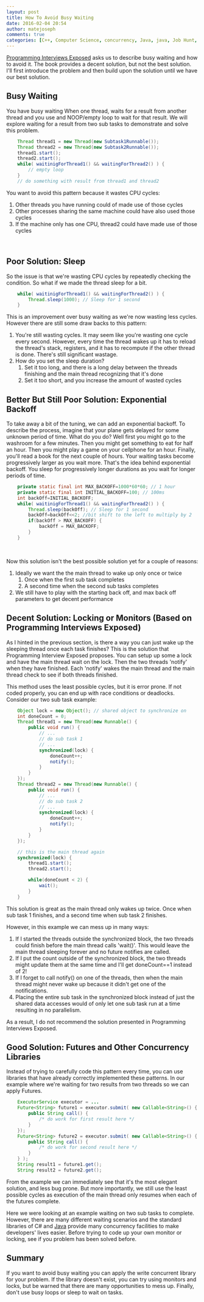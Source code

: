 ```yaml
---
layout: post
title: How To Avoid Busy Waiting
date: 2016-02-04 20:54
author: matejoseph
comments: true
categories: [C++, Computer Science, concurrency, Java, java, Job Hunt, Programming]
---
```

<a href="http://www.amazon.com/Programming-Interviews-Exposed-Secrets-Landing/dp/1118261364/ref=sr_1_1?ie=UTF8&qid=1454104897&sr=8-1&keywords=programming+interviews+exposed">Programming Interviews Exposed</a> asks us to describe busy waiting and how to avoid it. The book provides a decent solution, but not the best solution. I'll first introduce the problem and then build upon the solution until we have our best solution.
<h2>Busy Waiting</h2>
You have busy waiting When one thread, waits for a result from another thread and you use and NOOP/empty loop to wait for that result. We will explore waiting for a result from two sub tasks to demonstrate and solve this problem.

```java
    Thread thread1 = new Thread(new Subtask1Runnable());
    Thread thread2 = new Thread(new Subtask2Runnable());
    thread1.start();
    thread2.start();
    while( waitinigForThread1() && waitingForThread2() ) {
        // empty loop
    }
    // do something with result from thread1 and thread2
```

You want to avoid this pattern because it wastes CPU cycles:
<ol>
	<li>Other threads you have running could of made use of those cycles</li>
	<li>Other processes sharing the same machine could have also used those cycles</li>
	<li>If the machine only has one CPU, thread2 could have made use of those cycles</li>
</ol>
&nbsp;
<h2>Poor Solution: Sleep</h2>
So the issue is that we're wasting CPU cycles by repeatedly checking the condition. So what if we made the thread sleep for a bit.

```java
    while( waitinigForThread1() && waitingForThread2() ) {
        Thread.sleep(1000); // Sleep for 1 second
    }
```

This is an improvement over busy waiting as we're now wasting less cycles. However
there are still some draw backs to this pattern:
<ol>
	<li>You're still wasting cycles. It may seem like you're wasting one cycle every
second. However, every time the thread wakes up it has to reload the thread's stack, registers, and it has to recompute if the other thread is done. There's still significant wastage.</li>
	<li>How do you set the sleep duration?
<ol>
	<li>Set it too long, and there is a long delay between the threads finishing and
the main thread recognizing that it's done</li>
	<li>Set it too short, and you increase the amount of wasted cycles</li>
</ol>
</li>
</ol>
<h2>Better But Still Poor Solution: Exponential Backoff</h2>
To take away a bit of the tuning, we can add an exponential backoff. To describe the process, imagine that your plane gets delayed for some unknown period of time. What do you do? Well first you might go to the washroom for a few minutes. Then you might get something to eat for half an hour. Then you might play a game on your cellphone for an hour. Finally, you'll read a book for the next couple of hours. Your waiting tasks become progressively larger as you wait more. That's the idea behind exponential backoff. You sleep for progressively longer durations as you wait for longer periods of time.

```java
    private static final int MAX_BACKOFF=1000*60*60; // 1 hour
    private static final int INITIAL_BACKOFF=100; // 100ms
    int backOff=INITIAL_BACKOFF;
    while( waitinigForThread1() && waitingForThread2() ) {
        Thread.sleep(backOff); // Sleep for 1 second
        backOff=backOff<<2; //bit shift to the left to multiply by 2
        if(backOff > MAX_BACKOFF) {
            backOff = MAX_BACKOFF;
        }
    }
```

&nbsp;

Now this solution isn't the best possible solution yet for a couple of reasons:
<ol>
	<li>Ideally we want the the main thread to wake up only once or twice
<ol>
	<li>Once when the first sub task completes</li>
	<li>A second time when the second sub tasks completes</li>
</ol>
</li>
	<li>We still have to play with the starting back off, and max back off parameters to get decent performance</li>
</ol>
<h2>Decent Solution: Locking or Monitors (Based on Programming Interviews Exposed)</h2>
As I hinted in the previous section, is there a way you can just wake up the sleeping thread once each task finishes? This is the solution that Programming Interview Exposed proposes. You can setup up some a lock and have the main thread wait on the lock. Then the two threads 'notify' when they have finished. Each 'notify' wakes the main thread and the main thread check to see if both threads finished.

This method uses the least possible cycles, but it is error prone. If not coded properly, you can end up with race conditions or deadlocks. Consider our two sub task example:

```java
    Object lock = new Object(); // shared object to synchronize on
    int doneCount = 0;
    Thread thread1 = new Thread(new Runnable() {
        public void run() {
            // ...
            // do sub task 1
            // ...
            synchronized(lock) {
                doneCount++;
                notify();
            }
        }
    });
    Thread thread2 = new Thread(new Runnable() {
        public void run() {
            // ...
            // do sub task 2
            // ...
            synchronized(lock) {
                doneCount++;
                notify();
            }
        }
    });

    // this is the main thread again
    synchronized(lock) {
        thread1.start();
        thread2.start();

        while(doneCount < 2) {
            wait();
        }
    }
```

This solution is great as the main thread only wakes up twice. Once when sub task 1 finishes, and a second time when sub task 2 finishes.

However, in this example we can mess up in many ways:
<ol>
	<li>If I started the threads outside the synchronized block, the two threads
could finish before the main thread calls 'wait()'. This would leave the main thread sleeping forever and no future notifies are called.</li>
	<li>If I put the count outside of the synchronized block, the two threads might
update them at the same time and I'll get doneCount==1 instead of 2!</li>
	<li>If I forget to call notify() on one of the threads, then when the main thread
might never wake up because it didn't get one of the notifications.</li>
	<li>Placing the entire sub task in the synchronized block instead of just the
shared data accesses would of only let one sub task run at a time resulting in
no parallelism.</li>
</ol>
As a result, I do not recommend the solution presented in Programming Interviews Exposed.
<h2>Good Solution: Futures and Other Concurrency Libraries</h2>
Instead of trying to carefully code this pattern every time, you can use libraries that have already correctly implemented these patterns. In our example where we're waiting for two results from two threads so we can apply Futures.

```java
    ExecutorService executor = ...
    Future<String> future1 = executor.submit( new Callable<String>() {
        public String call() {
            /* do work for first result here */
        }
    });
    Future<String> future2 = executor.submit( new Callable<String>() {
        public String call() {
            /* do work for second result here */
        }
    } );
    String result1 = future1.get();
    String result2 = future2.get();
```

From the example we can immediately see that it's the most elegant solution, and less bug prone. But more importantly, we still use the least possible cycles as execution of the main thread only resumes when each of the futures complete.

Here we were looking at an example waiting on two sub tasks to complete. However, there are many different waiting scenarios and the standard libraries of C# and <a href="https://docs.oracle.com/javase/7/docs/api/java/util/concurrent/package-summary.html">Java</a> provide many concurrency facilities to make developers' lives easier. Before trying to code up your own monitor or locking, see if you problem has been solved before.
<h2>Summary</h2>
If you want to avoid busy waiting you can apply the write concurrent library for your problem. If the library doesn't exist, you can try using monitors and locks, but be warned that there are many opportunities to mess up. Finally, don't use busy loops or sleep to wait on tasks.
